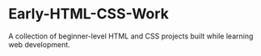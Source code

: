 # Early-HTML-CSS-Work
A collection of beginner-level HTML and CSS projects built while learning web development.
